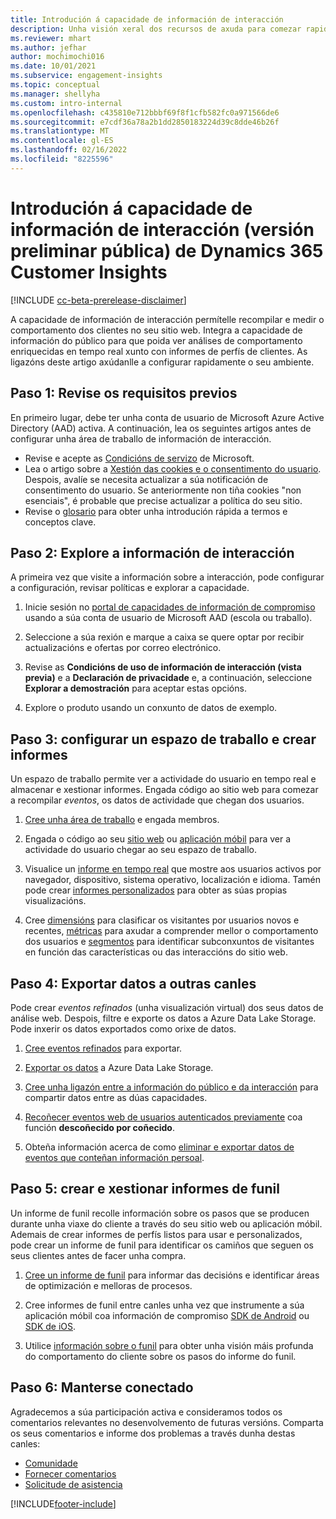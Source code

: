 ```yaml
---
title: Introdución á capacidade de información de interacción
description: Unha visión xeral dos recursos de axuda para comezar rapidamente.
ms.reviewer: mhart
ms.author: jefhar
author: mochimochi016
ms.date: 10/01/2021
ms.subservice: engagement-insights
ms.topic: conceptual
ms.manager: shellyha
ms.custom: intro-internal
ms.openlocfilehash: c435810e712bbbf69f8f1cfb582fc0a971566de6
ms.sourcegitcommit: e7cdf36a78a2b1dd2850183224d39c8dde46b26f
ms.translationtype: MT
ms.contentlocale: gl-ES
ms.lasthandoff: 02/16/2022
ms.locfileid: "8225596"
---
```

# <a name="get-started-with-dynamics-365-customer-insights-engagement-insights-capability-public-preview"></a>Introdución á capacidade de información de interacción (versión preliminar pública) de Dynamics 365 Customer Insights

[!INCLUDE [cc-beta-prerelease-disclaimer](includes/cc-beta-prerelease-disclaimer.md)]

A capacidade de información de interacción permítelle recompilar e medir o comportamento dos clientes no seu sitio web. Integra a capacidade de información do público para que poida ver análises de comportamento enriquecidas en tempo real xunto con informes de perfís de clientes. As ligazóns deste artigo axúdanlle a configurar rapidamente o seu ambiente.

## <a name="step-1-review-prerequisites"></a>Paso 1: Revise os requisitos previos

En primeiro lugar, debe ter unha conta de usuario de Microsoft Azure Active Directory (AAD) activa. A continuación, lea os seguintes artigos antes de configurar unha área de traballo de información de interacción.

- Revise e acepte as [Condicións de servizo](terms-of-service.md) de Microsoft.  
- Lea o artigo sobre a [Xestión das cookies e o consentimento do usuario](user-consent-storage.md). Despois, avalíe se necesita actualizar a súa notificación de consentimento do usuario. Se anteriormente non tiña cookies "non esenciais", é probable que precise actualizar a política do seu sitio.
- Revise o [glosario](glossary.md) para obter unha introdución rápida a termos e conceptos clave.

## <a name="step-2-explore-engagement-insights"></a>Paso 2: Explore a información de interacción

A primeira vez que visite a información sobre a interacción, pode configurar a configuración, revisar políticas e explorar a capacidade.

1. Inicie sesión no [portal de capacidades de información de compromiso](https://home.ci.ai.dynamics.com/app/engagement-insights) usando a súa conta de usuario de Microsoft AAD (escola ou traballo).

1. Seleccione a súa rexión e marque a caixa se quere optar por recibir actualizacións e ofertas por correo electrónico.

1. Revise as **Condicións de uso de información de interacción (vista previa)** e a **Declaración de privacidade** e, a continuación, seleccione **Explorar a demostración** para aceptar estas opcións.

1. Explore o produto usando un conxunto de datos de exemplo.

##  <a name="step-3-set-up-a-workspace-and-create-reports"></a>Paso 3: configurar un espazo de traballo e crear informes

Un espazo de traballo permite ver a actividade do usuario en tempo real e almacenar e xestionar informes. Engada código ao sitio web para comezar a recompilar *eventos*, os datos de actividade que chegan dos usuarios.

1. [Cree unha área de traballo](create-workspace.md) e engada membros.

1. Engada o código ao seu [sitio web](instrument-website.md) ou [aplicación móbil](developer-resources.md#capture-events-from-mobile-apps) para ver a actividade do usuario chegar ao seu espazo de traballo.

1. Visualice un [informe en tempo real](view-reports.md) que mostre aos usuarios activos por navegador, dispositivo, sistema operativo, localización e idioma. Tamén pode crear [informes personalizados](custom-reports.md) para obter as súas propias visualizacións.

1. Cree [dimensións](dimensions.md) para clasificar os visitantes por usuarios novos e recentes, [métricas](metrics.md) para axudar a comprender mellor o comportamento dos usuarios e [segmentos](segments.md) para identificar subconxuntos de visitantes en función das características ou das interaccións do sitio web.
    
## <a name="step-4-export-data-to-other-channels"></a>Paso 4: Exportar datos a outras canles

Pode crear *eventos refinados* (unha visualización virtual) dos seus datos de análise web. Despois, filtre e exporte os datos a Azure Data Lake Storage. Pode inxerir os datos exportados como orixe de datos.

1. [Cree eventos refinados](refined-events.md) para exportar.

1. [Exportar os datos](export-events.md) a Azure Data Lake Storage.

1. [Cree unha ligazón entre a información do público e da interacción](integrate-audience-insights-engagement-insights.md) para compartir datos entre as dúas capacidades.

1. [Recoñecer eventos web de usuarios autenticados previamente](unknown-to-known.md) coa función **descoñecido por coñecido**.

1. Obteña información acerca de como [eliminar e exportar datos de eventos que conteñan información persoal](delete-export-personal-data.md).

## <a name="step-5-create-and-manage-funnel-reports"></a>Paso 5: crear e xestionar informes de funil

Un informe de funil recolle información sobre os pasos que se producen durante unha viaxe do cliente a través do seu sitio web ou aplicación móbil. Ademais de crear informes de perfís listos para usar e personalizados, pode crear un informe de funil para identificar os camiños que seguen os seus clientes antes de facer unha compra. 

1. [Cree un informe de funil](funnel-reports.md) para informar das decisións e identificar áreas de optimización e melloras de procesos.

1. Cree informes de funil entre canles unha vez que instrumente a súa aplicación móbil coa información de compromiso [SDK de Android](get-started-android.md) ou [SDK de iOS](get-started-ios.md).

1. Utilice [información sobre o funil](funnel-reports.md#funnel-insights) para obter unha visión máis profunda do comportamento do cliente sobre os pasos do informe do funil.
 
## <a name="step-6-stay-connected"></a>Paso 6: Manterse conectado

Agradecemos a súa participación activa e consideramos todos os comentarios relevantes no desenvolvemento de futuras versións. Comparta os seus comentarios e informe dos problemas a través dunha destas canles:
- [Comunidade](https://go.microsoft.com/fwlink/?linkid=2141648)
- [Fornecer comentarios](https://go.microsoft.com/fwlink/?linkid=2143222)
- [Solicitude de asistencia](https://go.microsoft.com/fwlink/?linkid=2145734) 


[!INCLUDE[footer-include](../includes/footer-banner.md)]
